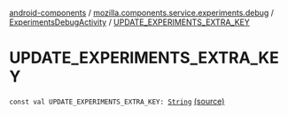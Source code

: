 [android-components](../../index.md) / [mozilla.components.service.experiments.debug](../index.md) / [ExperimentsDebugActivity](index.md) / [UPDATE_EXPERIMENTS_EXTRA_KEY](./-u-p-d-a-t-e_-e-x-p-e-r-i-m-e-n-t-s_-e-x-t-r-a_-k-e-y.md)

# UPDATE_EXPERIMENTS_EXTRA_KEY

`const val UPDATE_EXPERIMENTS_EXTRA_KEY: `[`String`](https://kotlinlang.org/api/latest/jvm/stdlib/kotlin/-string/index.html) [(source)](https://github.com/mozilla-mobile/android-components/blob/master/components/service/experiments/src/main/java/mozilla/components/service/experiments/debug/ExperimentsDebugActivity.kt#L29)